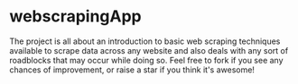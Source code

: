# webscrapingApp
The project is all about an introduction to basic web scraping techniques available to scrape data across any website and also deals with any sort of roadblocks that may occur while doing so. Feel free to fork if you see any chances of improvement, or raise a star if you think it's awesome!
